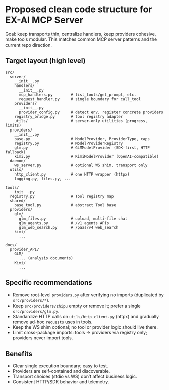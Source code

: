 # Proposed clean code structure for EX-AI MCP Server

Goal: keep transports thin, centralize handlers, keep providers cohesive, make tools modular. This matches common MCP server patterns and the current repo direction.

## Target layout (high level)
```
src/
  server/
    __init__.py
    handlers/
      __init__.py
      mcp_handlers.py        # list_tools/get_prompt, etc.
      request_handler.py     # single boundary for call_tool
    providers/
      __init__.py
      provider_config.py     # detect env, register concrete providers
    registry_bridge.py       # tool registry adapter
    utils/                   # server-only utilities (progress, limits)
  providers/
    __init__.py
    base.py                  # ModelProvider, ProviderType, caps
    registry.py              # ModelProviderRegistry
    glm.py                   # GLMModelProvider (SDK-first, HTTP fallback)
    kimi.py                  # KimiModelProvider (OpenAI-compatible)
  daemon/
    ws_server.py             # optional WS shim, transport only
  utils/
    http_client.py           # one HTTP wrapper (httpx)
    logging.py, files.py, ...

tools/
  __init__.py
  registry.py                # Tool registry map
  shared/
    base_tool.py             # abstract Tool base
  providers/
    glm/
      glm_files.py           # upload, multi-file chat
      glm_agents.py          # /v1 agents APIs
      glm_web_search.py      # /paas/v4 web_search
    kimi/
      ...

docs/
  provider_API/
    GLM/
      ... (analysis documents)
    Kimi/
      ...
```

## Specific recommendations
- Remove root-level `providers.py` after verifying no imports (duplicated by `src/providers/*`).
- Keep `src/providers/zhipu` empty or remove it; prefer a single `src/providers/glm.py`.
- Standardize HTTP calls on `utils/http_client.py` (httpx) and gradually remove ad-hoc `requests` uses in tools.
- Keep the WS shim optional; no tool or provider logic should live there.
- Limit cross-package imports: tools -> providers via registry only; providers never import tools.

## Benefits
- Clear single execution boundary; easy to test.
- Providers are self-contained and discoverable.
- Transport choices (stdio vs WS) don’t affect business logic.
- Consistent HTTP/SDK behavior and telemetry.


